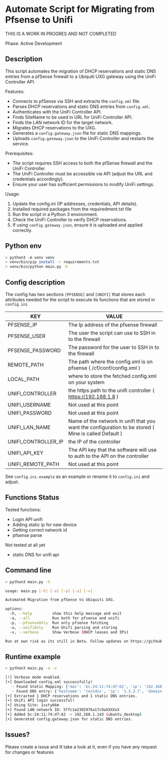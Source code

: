 # Automate Script for Migrating from Pfsense to Unifi

THIS IS A WORK IN PROGRES AND NOT COMPLETED   

Phase: Active Development

## Description

This script automates the migration of DHCP reservations and static DNS entries from a pfSense 
firewall to a Ubiquiti UXG gateway using the UniFi Controller API.

Features:
- Connects to pfSense via SSH and extracts the `config.xml` file.
- Parses DHCP reservations and static DNS entries from `config.xml`.
- Authenticates with the UniFi Controller API.
- Finds SiteName to be used in URL for UniFi Controller API.
- Finds the LAN network ID for the target network.
- Migrates DHCP reservations to the UXG.
- Generates a `config.gateway.json` file for static DNS mappings.
- Uploads `config.gateway.json` to the UniFi Controller and restarts the service.

Prerequisites:
- The script requires SSH access to both the pfSense firewall and the UniFi Controller.
- The UniFi Controller must be accessible via API (adjust the URL and credentials accordingly).
- Ensure your user has sufficient permissions to modify UniFi settings.

Usage:
1. Update the config.ini (IP addresses, credentials, API details).
2. Installed required packages from the requiredment.txt file
3. Run the script in a Python 3 environment.
4. Check the UniFi Controller to verify DHCP reservations.
5. If using `config.gateway.json`, ensure it is uploaded and applied correctly.

## Python env

```bash
> python3 -m venv venv
> venv/bin/pip install -r requirements.txt
> venv/bin/python main.py -h
```

## Config description

The config has two sections `[PFSENSE]` and `[UNIFI]` that stores each attributes needed for the script to execute its functions that are stored in `config.ini`

| KEY      | VALUE |
| ----------- | ----------- |
| PFSENSE_IP      | The Ip address of the pfsense firewall |
| PFSENSE_USER   | The user the script can use to SSH in to the firewall |
| PFSENSE_PASSWORD | The password for the user to SSH in to the firewall |
| REMOTE_PATH  | The path where the config.xml is on pfsense ( /cf/conf/config.xml ) |
| LOCAL_PATH | where to store the fetched config.xml on your system |
| UNIFI_CONTROLLER | the https path to the unifi controller ( https://192.168.1.8 )|
| UNIFI_USERNAME | Not used at this point |
| UNIFI_PASSWORD | Not used at this point |
| UNIFI_LAN_NAME | Name of the network in unifi that you want the configuration to be stored ( Mine is called Default ) |
| UNIFI_CONTROLLER_IP | the IP of the controller |
| UNIFI_API_KEY | The API key that the software will use to auth to the API on the controller |
| UNIFI_REMOTE_PATH | Not used at this point |

See `config.ini.example` as an example or rename it to `config.ini` and adjust.

## Functions Status

Tested functions:
- Login API unifi
- Adding static ip for new device
- Getting correct network id
- pfsense parse

Not tested at all yet
- static DNS for unifi api


## Command line

```bash
> python3 main.py -h

usage: main.py [-h] [-a] [-p] [-u] [-v]

Automated Migration from pfSense to Ubiquiti UXG.

options:
  -h, --help         show this help message and exit
  -a, --all          Run both for pfsense and unifi
  -p, --pfsenseOnly  Run only pfsense fetching
  -u, --unifiOnly    Run Unifi parsing and storing
  -v, --verbose      Show Verbose (DHCP leases and IPs)

Run at own risk as its still in Beta. Follow updates on https://github.com/unk1nd/pfsense2unifi
```

## Runtime example

```bash
> python3 main.py -a -v

[!] Verbose mode enabled.
[+] Downloaded config.xml successfully!
   - Found Static Mapping: {'mac': 'bc:24:11:74:d7:62', 'ip': '192.168.1.143', 'hostname': 'ubuntu_desktop'}
   - Found DNS entry: {'hostname': 'testdns', 'ip': '1.3.3.7', 'domain': 'bendiksens.net'}
[+] Extracted 1 DHCP reservations and 1 static DNS entries.
[+] UniFi API login successful!
[+] Using Site: 1ssty66m
[+] Found LAN network ID: 5ffc1e2302976a17c9aXXXXxX
[+] Added bc:24:11:74:d7:62 -> 192.168.1.143 (ubuntu_desktop)
[+] Generated config.gateway.json for static DNS entries.
```

## Issues?

Please create a issue and ill take a look at it, even if you have any request for changes or features
